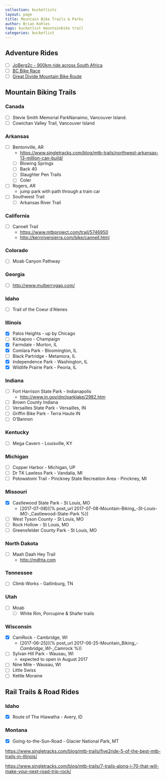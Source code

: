 ```yaml
---
collection: bucketlists
layout: page
title: Mountain Bike Trails & Parks
author: Brian Kohles
tags: bucketlist mountainbike trail
categories: bucketlist
---
```


## Adventure Rides
  - [ ] [JoBerg2c - 900km ride across South Africa](http://joberg2c.co.za)
  - [ ] [BC Bike Race](https://www.bcbikerace.com/)
  - [ ] [Great Divide Mountain Bike Route](http://www.bikepacking.com/routes/great-divide-mountain-bike-route-gdmbr/)

## Mountain Biking Trails

### Canada
  - [ ] Stevie Smith Memorial ParkNanaimo, Vancouver Island.
  - [ ] Cowichan Valley Trail, Vancouver Island
  
### Arkansas
  - [ ] Bentonville, AR
    - https://www.singletracks.com/blog/mtb-trails/northwest-arkansas-13-million-can-build/
    - [ ] Blowing Springs
    - [ ] Back 40
    - [ ] Slaughter Pen Trails
    - [ ] Coler
  - [ ] Rogers, AR
    - jump park with path through a train car
  - [ ] Southwest Trail
    - [ ] Arkansas River Trail

### California
  - [ ] Cannell Trail
    - https://www.mtbproject.com/trail/5746950
    - http://kernriversierra.com/bike/cannell.html
    
### Colorado
  - [ ] Moab Canyon Pathway

### Georgia
  - [ ] http://www.mulberrygap.com/

### Idaho
  - [ ] Trail of the Coeur d'Alenes
  
### Illinois
  - [x] Palos Heights - up by Chicago
  - [ ] Kickapoo - Champaign
  - [x] Farmdale - Morton, IL
  - [X] Comlara Park - Bloomington, IL
  - [ ] Black Partridge - Metamora, IL
  - [x] Independence Park - Washington, IL
  - [x] Wildlife Prairie Park - Peoria, IL
    
### Indiana
  - [ ] Fort Harrison State Park - Indianapolis
    - http://www.in.gov/dnr/parklake/2982.htm
  - [ ] Brown County Indiana
  - [ ] Versailles State Park - Versailles, IN
  - [ ] Griffin Bike Park - Terra Haute IN
  - [ ] O’Bannon
  
### Kentucky
  - [ ] Mega Cavern - Louisville, KY
  
### Michigan
  - [ ] Copper Harbor - Michigan, UP
  - [ ] Dr TK Lawless Park - Vandalia, MI
  - [ ] Potowatomi Trail - Pinckney State Recreation Area - Pinckney, MI
  
### Missouri
  - [x] Castlewood State Park - St Louis, MO
    - [2017-07-08]({% post_url 2017-07-08-Mountain-Biking_-_St-Louis-MO_-_Castlewood-State-Park %})
  - [ ] West Tyson County - St Louis, MO
  - [ ] Rock Hollow - St Louis, MO
  - [ ] Greensfelder County Park - St Louis, MO

### North Dakota
  - [ ] Maah Daah Hey Trail
    - http://mdhta.com
  
### Tennessee
  - [ ] Climb Works - Gatlinburg, TN

### Utah
  - [ ] Moab
    - [ ] White Rim, Porcupine & Shafer trails
  
### Wisconsin
  - [x] CamRock - Cambridge, WI
    - [2017-06-25]({% post_url 2017-06-25-Mountain_Biking_-_Cambridge_WI_-_Camrock %})
  - [ ] Sylvan Hill Park - Wausau, WI
    - expected to open in August 2017
  - [ ] Nine Mile - Wausau, WI
  - [ ] Little Swiss
  - [ ] Kettle Moraine

## Rail Trails & Road Rides

### Idaho
  - [x] Route of The Hiawatha - Avery, ID
  
### Montana
  - [x] Going-to-the-Sun-Road - Glacier National Park, MT



https://www.singletracks.com/blog/mtb-trails/five2ride-5-of-the-best-mtb-trails-in-illinois/

    
https://www.singletracks.com/blog/mtb-trails/7-trails-along-i-70-that-will-make-your-next-road-trip-rock/
